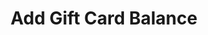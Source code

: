 ---
title: Add Gift Card Balance
type: endpoint
category: 639ba2628407100061f5faac
slug: add-gift-voucher-balance
parentDoc: 639ba2658407100061f5faae
hidden: false
order: 9
---
